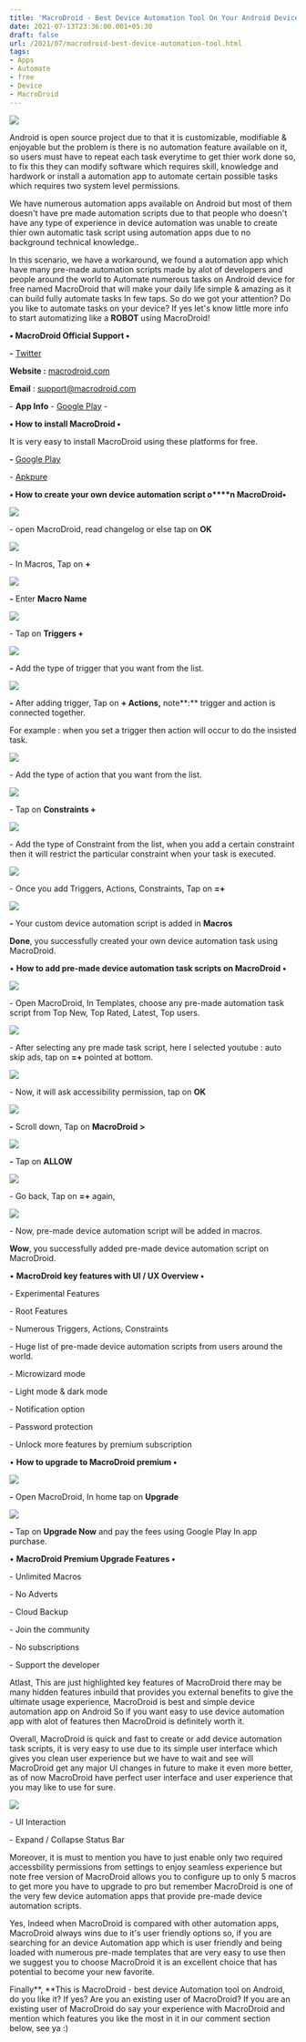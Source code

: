 ```yaml
---
title: 'MacroDroid - Best Device Automation Tool On Your Android Device For Free.'
date: 2021-07-13T23:36:00.001+05:30
draft: false
url: /2021/07/macrodroid-best-device-automation-tool.html
tags: 
- Apps
- Automate
- free
- Device
- MacroDroid
---
```


 [![](https://lh3.googleusercontent.com/-nsZJnObvgWk/YO3WOTtJtiI/AAAAAAAAFxM/xjb5lHQ5Yxk3_l2nrOkNPQvnOT-WAUO9wCLcBGAsYHQ/s1600/1626199606919943-0.png)](https://lh3.googleusercontent.com/-nsZJnObvgWk/YO3WOTtJtiI/AAAAAAAAFxM/xjb5lHQ5Yxk3_l2nrOkNPQvnOT-WAUO9wCLcBGAsYHQ/s1600/1626199606919943-0.png) 

  

Android is open source project due to that it is customizable, modifiable & enjoyable but the problem is there is no automation feature available on it, so users must have to repeat each task everytime to get thier work done so, to fix this they can modify software which requires skill, knowledge and hardwork or install a automation app to automate certain possible tasks which requires two system level permissions.

  

We have numerous automation apps available on Android but most of them doesn't have pre made automation scripts due to that people who doesn't have any type of experience in device automation was unable to create thier own automatic task script using automation apps due to no background technical knowledge..

  

In this scenario, we have a workaround, we found a automation app which have many pre-made automation scripts made by alot of developers and people around the world to Automate numerous tasks on Android device for free named MacroDroid that will make your daily life simple & amazing as it can build fully automate tasks In few taps. So do we got your attention? Do you like to automate tasks on your device? If yes let's know little more info to start automatizing like a **ROBOT** using MacroDroid!

  

**• MacroDroid Official Support •**

**\-** [Twitter](https://twitter.com/macro_droid?s=09)

**Website :** [macrodroid.com](http://macrodroid.com)

**Email** : [support@macrodroid.com](http://support@macrodroid.com)

  

\- **App Info** - [Google Play](https://play.google.com/store/apps/details?id=com.arlosoft.macrodroid) -

**• How to install MacroDroid •**

It is very easy to install MacroDroid using these platforms for free.

**\-** [Google Play](https://twitter.com/macro_droid?s=09)

\- [Apkpure](https://m.apkpure.com/macrodroid-device-automation/com.arlosoft.macrodroid)

**• How to create your own device automation script o****n MacroDroid•**

 **[![](https://lh3.googleusercontent.com/-kcF_vANGais/YO3WNh0M2rI/AAAAAAAAFxI/CTp0gluMzkYrIRlDrgTBZe_obIBscqXTACLcBGAsYHQ/s1600/1626199603075330-1.png)](https://lh3.googleusercontent.com/-kcF_vANGais/YO3WNh0M2rI/AAAAAAAAFxI/CTp0gluMzkYrIRlDrgTBZe_obIBscqXTACLcBGAsYHQ/s1600/1626199603075330-1.png)** 

\- open MacroDroid, read changelog or else tap on **OK**

 **[![](https://lh3.googleusercontent.com/-GQFQturf_9I/YO3WMj-KKxI/AAAAAAAAFxA/Aw81afvx85Ye0AVmFCe2ht7YML6QeAr0ACLcBGAsYHQ/s1600/1626199599404982-2.png)](https://lh3.googleusercontent.com/-GQFQturf_9I/YO3WMj-KKxI/AAAAAAAAFxA/Aw81afvx85Ye0AVmFCe2ht7YML6QeAr0ACLcBGAsYHQ/s1600/1626199599404982-2.png)** 

\- In Macros, Tap on **+**

 **[![](https://lh3.googleusercontent.com/-Eai1ur_MJ54/YO3WLlIZG7I/AAAAAAAAFw8/tzSXkVWszNUyawlY51K-yzu6hvagqrP0QCLcBGAsYHQ/s1600/1626199595303351-3.png)](https://lh3.googleusercontent.com/-Eai1ur_MJ54/YO3WLlIZG7I/AAAAAAAAFw8/tzSXkVWszNUyawlY51K-yzu6hvagqrP0QCLcBGAsYHQ/s1600/1626199595303351-3.png)** 

**\-** Enter **Macro Name**

 **[![](https://lh3.googleusercontent.com/-KQs8re0UaXM/YO3WKu4Rg8I/AAAAAAAAFw4/Zq22VKW5Xy0F-pNUoP1Z-kXahGLxsibFACLcBGAsYHQ/s1600/1626199591146560-4.png)](https://lh3.googleusercontent.com/-KQs8re0UaXM/YO3WKu4Rg8I/AAAAAAAAFw4/Zq22VKW5Xy0F-pNUoP1Z-kXahGLxsibFACLcBGAsYHQ/s1600/1626199591146560-4.png)** 

\- Tap on **Triggers +**

 **[![](https://lh3.googleusercontent.com/-1sOnEbGmpo4/YO3WJhn4caI/AAAAAAAAFww/CXdznLyAGogyzDS-w-ZSR1_lDM9T5LkUgCLcBGAsYHQ/s1600/1626199587078795-5.png)](https://lh3.googleusercontent.com/-1sOnEbGmpo4/YO3WJhn4caI/AAAAAAAAFww/CXdznLyAGogyzDS-w-ZSR1_lDM9T5LkUgCLcBGAsYHQ/s1600/1626199587078795-5.png)** 

**\-** Add the type of trigger that you want from the list.

  

 [![](https://lh3.googleusercontent.com/-wx83Y9rncCs/YO3WIpzliYI/AAAAAAAAFws/NIyCO8hp144-hbTYe5NXWkhN1gG1I03kACLcBGAsYHQ/s1600/1626199583190225-6.png)](https://lh3.googleusercontent.com/-wx83Y9rncCs/YO3WIpzliYI/AAAAAAAAFws/NIyCO8hp144-hbTYe5NXWkhN1gG1I03kACLcBGAsYHQ/s1600/1626199583190225-6.png) 

  

**\-** After adding trigger, Tap on **\+ Actions,** note**:** trigger and action is connected together.

  

For example : when you set a trigger then action will occur to do the insisted task.

  

 [![](https://lh3.googleusercontent.com/-FKKLsZ2konE/YO3WHkONp2I/AAAAAAAAFwo/incUs47YiOYeK3ON41xmssNve3xonP5nACLcBGAsYHQ/s1600/1626199579388023-7.png)](https://lh3.googleusercontent.com/-FKKLsZ2konE/YO3WHkONp2I/AAAAAAAAFwo/incUs47YiOYeK3ON41xmssNve3xonP5nACLcBGAsYHQ/s1600/1626199579388023-7.png) 

  

\- Add the type of action that you want from the list.

  

 [![](https://lh3.googleusercontent.com/-SX4CjzJvh1k/YO3WGroGb9I/AAAAAAAAFwk/W4UdVLEF9t8KvqCpH4gIuyLKploiqzu3wCLcBGAsYHQ/s1600/1626199575351704-8.png)](https://lh3.googleusercontent.com/-SX4CjzJvh1k/YO3WGroGb9I/AAAAAAAAFwk/W4UdVLEF9t8KvqCpH4gIuyLKploiqzu3wCLcBGAsYHQ/s1600/1626199575351704-8.png) 

  

\- Tap on **Constraints +**

 **[![](https://lh3.googleusercontent.com/-aOmnN_F3csw/YO3WFlDzNcI/AAAAAAAAFwg/45rDJ8eRz3sb8Adpgt0Hu1UhQMsKI0KoACLcBGAsYHQ/s1600/1626199571284115-9.png)](https://lh3.googleusercontent.com/-aOmnN_F3csw/YO3WFlDzNcI/AAAAAAAAFwg/45rDJ8eRz3sb8Adpgt0Hu1UhQMsKI0KoACLcBGAsYHQ/s1600/1626199571284115-9.png)** 

\- Add the type of Constraint from the list, when you add a certain constraint then it will restrict the particular constraint when your task is executed. 

  

 [![](https://lh3.googleusercontent.com/-kQzloHosGCU/YO3WEieDTnI/AAAAAAAAFwc/YT4v-dyGyfYl-AmcjXgwiC00T_GGrPqcACLcBGAsYHQ/s1600/1626199567455937-10.png)](https://lh3.googleusercontent.com/-kQzloHosGCU/YO3WEieDTnI/AAAAAAAAFwc/YT4v-dyGyfYl-AmcjXgwiC00T_GGrPqcACLcBGAsYHQ/s1600/1626199567455937-10.png) 

  

\- Once you add Triggers, Actions, Constraints, Tap on **\=+**

 **[![](https://lh3.googleusercontent.com/-GercHhTcKiQ/YO3WDnLDQNI/AAAAAAAAFwY/MktTKisovfUw7olIt7HQazzxGeLWt0zJQCLcBGAsYHQ/s1600/1626199563460531-11.png)](https://lh3.googleusercontent.com/-GercHhTcKiQ/YO3WDnLDQNI/AAAAAAAAFwY/MktTKisovfUw7olIt7HQazzxGeLWt0zJQCLcBGAsYHQ/s1600/1626199563460531-11.png)** 

**\-** Your custom device automation script is added in **Macros**

**Done**, you successfully created your own device automation task using MacroDroid.

  

• **How to add pre-made device automation task scripts on MacroDroid •**

 **[![](https://lh3.googleusercontent.com/-RwrKI8T6bzA/YO3WCqJLuNI/AAAAAAAAFwU/bMwlRLPY-pMY9jspdF_VtnVqnWc6uYsrACLcBGAsYHQ/s1600/1626199558929770-12.png)](https://lh3.googleusercontent.com/-RwrKI8T6bzA/YO3WCqJLuNI/AAAAAAAAFwU/bMwlRLPY-pMY9jspdF_VtnVqnWc6uYsrACLcBGAsYHQ/s1600/1626199558929770-12.png)** 

\- Open MacroDroid, In Templates, choose any pre-made automation task script from Top New, Top Rated, Latest, Top users.

  

 [![](https://lh3.googleusercontent.com/-f5RCtnSAi-k/YO3WBST7LYI/AAAAAAAAFwQ/Di2a4ADAGGQ2vF_bWMzp3BCZyFxjO5v4ACLcBGAsYHQ/s1600/1626199554378696-13.png)](https://lh3.googleusercontent.com/-f5RCtnSAi-k/YO3WBST7LYI/AAAAAAAAFwQ/Di2a4ADAGGQ2vF_bWMzp3BCZyFxjO5v4ACLcBGAsYHQ/s1600/1626199554378696-13.png) 

  

\- After selecting any pre made task script, here I selected youtube : auto skip ads, tap on **\=+** pointed at bottom.

  

 [![](https://lh3.googleusercontent.com/-tBJ0E4nnp5o/YO3WAR67t_I/AAAAAAAAFwM/INCrkI-iAeQScknGL9xurPsetc6aU8AeQCLcBGAsYHQ/s1600/1626199550038086-14.png)](https://lh3.googleusercontent.com/-tBJ0E4nnp5o/YO3WAR67t_I/AAAAAAAAFwM/INCrkI-iAeQScknGL9xurPsetc6aU8AeQCLcBGAsYHQ/s1600/1626199550038086-14.png) 

  

\- Now, it will ask accessibility permission, tap on **OK**

 **[![](https://lh3.googleusercontent.com/-lFIBxJ1gdsM/YO3V_VMKg_I/AAAAAAAAFwI/VCMs4tiakRQe-ilyMTLac3bwiOhYT_5vACLcBGAsYHQ/s1600/1626199546237547-15.png)](https://lh3.googleusercontent.com/-lFIBxJ1gdsM/YO3V_VMKg_I/AAAAAAAAFwI/VCMs4tiakRQe-ilyMTLac3bwiOhYT_5vACLcBGAsYHQ/s1600/1626199546237547-15.png)** 

**\-** Scroll down, Tap on **MacroDroid >**

 **[![](https://lh3.googleusercontent.com/-59jkxAvD2JU/YO3V-RWNGnI/AAAAAAAAFwE/ZbWJGRIzRPsqa7fvrBfiZ5sdprLZXAVpgCLcBGAsYHQ/s1600/1626199542262306-16.png)](https://lh3.googleusercontent.com/-59jkxAvD2JU/YO3V-RWNGnI/AAAAAAAAFwE/ZbWJGRIzRPsqa7fvrBfiZ5sdprLZXAVpgCLcBGAsYHQ/s1600/1626199542262306-16.png)** 

**\-** Tap on **ALLOW**

 **[![](https://lh3.googleusercontent.com/-JBScDA8BB_4/YO3V9abtF-I/AAAAAAAAFwA/hd-kO5aDen0JrmakL7V-L81Pdwtehv6bQCLcBGAsYHQ/s1600/1626199537717588-17.png)](https://lh3.googleusercontent.com/-JBScDA8BB_4/YO3V9abtF-I/AAAAAAAAFwA/hd-kO5aDen0JrmakL7V-L81Pdwtehv6bQCLcBGAsYHQ/s1600/1626199537717588-17.png)** 

\- Go back, Tap on **\=+** again, 

  

 [![](https://lh3.googleusercontent.com/-xguwvUOm5So/YO3V8O_t7wI/AAAAAAAAFv8/lh2WgBqKwC4GT963cAOuoGllhxXXr5IyQCLcBGAsYHQ/s1600/1626199532358802-18.png)](https://lh3.googleusercontent.com/-xguwvUOm5So/YO3V8O_t7wI/AAAAAAAAFv8/lh2WgBqKwC4GT963cAOuoGllhxXXr5IyQCLcBGAsYHQ/s1600/1626199532358802-18.png) 

  

\- Now, pre-made device automation script will be added in macros.

  

**Wow**, you successfully added pre-made device automation script on MacroDroid.

  

• **MacroDroid key features with UI / UX Overview •**

\- Experimental Features

\- Root Features

\- Numerous Triggers, Actions, Constraints

\- Huge list of pre-made device automation scripts from users around the world.

\- Microwizard mode

\- Light mode & dark mode

\- Notification option

\- Password protection

\- Unlock more features by premium subscription

  

• **How to upgrade to MacroDroid premium •**

 **[![](https://lh3.googleusercontent.com/-nNbbPR9KCb4/YO3V6-4bDDI/AAAAAAAAFv4/9vMSd9ZslnMmEcJeBqWiVvcTMlPx_xPjgCLcBGAsYHQ/s1600/1626199528095010-19.png)](https://lh3.googleusercontent.com/-nNbbPR9KCb4/YO3V6-4bDDI/AAAAAAAAFv4/9vMSd9ZslnMmEcJeBqWiVvcTMlPx_xPjgCLcBGAsYHQ/s1600/1626199528095010-19.png)** 

**\-** Open MacroDroid, In home tap on **Upgrade**

 **[![](https://lh3.googleusercontent.com/-r6PzFnvR5SQ/YO3V52h6G_I/AAAAAAAAFv0/-mdWiuel0uQw4DxQ7FL4raDzegDFRZPMACLcBGAsYHQ/s1600/1626199523913867-20.png)](https://lh3.googleusercontent.com/-r6PzFnvR5SQ/YO3V52h6G_I/AAAAAAAAFv0/-mdWiuel0uQw4DxQ7FL4raDzegDFRZPMACLcBGAsYHQ/s1600/1626199523913867-20.png)** 

**\-** Tap on **Upgrade Now** and pay the fees using Google Play In app purchase.

  

• **MacroDroid Premium Upgrade Features •**

\- Unlimited Macros

\- No Adverts

\- Cloud Backup

\- Join the community

\- No subscriptions

\- Support the developer

  

Atlast, This are just highlighted key features of MacroDroid there may be many hidden features inbuild that provides you external benefits to give the ultimate usage experience, MacroDroid is best and simple device automation app on Android So if you want easy to use device automation app with alot of features then MacroDroid is definitely worth it.   

  

Overall, MacroDroid is quick and fast to create or add device automation task scripts, it is very easy to use due to its simple user interface which gives you clean user experience but we have to wait and see will MacroDroid get any major UI changes in future to make it even more better, as of now MacroDroid have perfect user interface and user experience that you may like to use for sure.   

  

 [![](https://lh3.googleusercontent.com/-QgsyByb2ISg/YO3V4oJw-6I/AAAAAAAAFvw/6MWyWbV7A6EhUDtX-Za2LFLNkwBY0OuDgCLcBGAsYHQ/s1600/1626199517369145-21.png)](https://lh3.googleusercontent.com/-QgsyByb2ISg/YO3V4oJw-6I/AAAAAAAAFvw/6MWyWbV7A6EhUDtX-Za2LFLNkwBY0OuDgCLcBGAsYHQ/s1600/1626199517369145-21.png) 

  

\- UI Interaction

\- Expand / Collapse Status Bar

  

Moreover, it is must to mention you have to just enable only two required accessbility permissions from settings to enjoy seamless experience but note free version of MacroDroid allows you to configure up to only 5 macros to get more you have to upgrade to pro but remember MacroDroid is one of the very few device automation apps that provide pre-made device automation scripts.

  

Yes, Indeed when MacroDroid is compared with other automation apps, MacroDroid always wins due to it's user friendly options so, if you are searching for an device Automation app which is user friendly and being loaded with numerous pre-made templates that are very easy to use then we suggest you to choose MacroDroid it is an excellent choice that has potential to become your new favorite. 

  

Finally**, **This is MacroDroid - best device Automation tool on Android, do you like it? If yes? Are you an existing user of MacroDroid? If you are an existing user of MacroDroid do say your experience with MacroDroid and mention which features you like the most in it in our comment section below, see ya :)